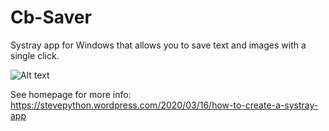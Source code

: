 # Cb-Saver
Systray app for Windows that allows you to save text and images with a single click.

![Alt text](https://stevepython.files.wordpress.com/2020/03/cb-saver1.png")

See homepage for more info:
https://stevepython.wordpress.com/2020/03/16/how-to-create-a-systray-app

